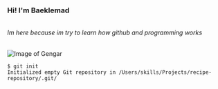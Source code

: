 ### <h3> Hi! I'm Baeklemad <h3> ###
###### <h6> Im here because im try to learn how github and programming works <h6> ######
![Image of Gengar](https://i.pinimg.com/564x/9c/9a/eb/9c9aebf3feca088ae53c83ddde2f2c2a.jpg)
```
$ git init
Initialized empty Git repository in /Users/skills/Projects/recipe-repository/.git/
```
